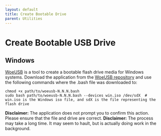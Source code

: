 ```yaml
---
layout: default
title: Create Bootable Drive
parent: Utilities
---
```


# Create Bootable USB Drive
## Windows  
[WoeUSB](https://github.com/WoeUSB/WoeUSB) is a tool to create a bootable flash drive media for Windows systems. Download the application from the [WoeUSB repository](https://github.com/WoeUSB/WoeUSB) and use the following commands where the .bash file was downloaded to:
```
chmod +x path/to/woeusb-N.N.N.bash
sudo bash path/to/woeusb-N.N.N.bash --devices win.iso /dev/sdX  # win.iso is the Windows iso file, and sdX is the file representing the flash drive
```
**Disclaimer:** The application does not prompt you to confirm this action. Please ensure that the file and drive are correct.
**Disclaimer:** The process may take a long time. It may seem to hault, but is actually doing work in the background.